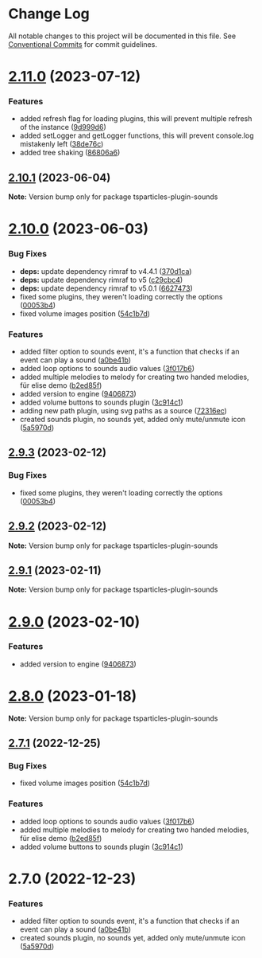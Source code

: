 # Change Log

All notable changes to this project will be documented in this file.
See [Conventional Commits](https://conventionalcommits.org) for commit guidelines.

# [2.11.0](https://github.com/matteobruni/tsparticles/compare/v2.10.1...v2.11.0) (2023-07-12)


### Features

* added refresh flag for loading plugins, this will prevent multiple refresh of the instance ([9d999d6](https://github.com/matteobruni/tsparticles/commit/9d999d6fa2f0c0a45a551aab45b467a8f3b682c5))
* added setLogger and getLogger functions, this will prevent console.log mistakenly left ([38de76c](https://github.com/matteobruni/tsparticles/commit/38de76ceecc1305f416e23fdc9da223adbb8a6c1))
* added tree shaking ([86806a6](https://github.com/matteobruni/tsparticles/commit/86806a6054d89b050567599daab20da3b643b788))





## [2.10.1](https://github.com/matteobruni/tsparticles/compare/v2.10.0...v2.10.1) (2023-06-04)

**Note:** Version bump only for package tsparticles-plugin-sounds

# [2.10.0](https://github.com/matteobruni/tsparticles/compare/v2.0.0-alpha.0...v2.10.0) (2023-06-03)

### Bug Fixes

-   **deps:** update dependency rimraf to v4.4.1 ([370d1ca](https://github.com/matteobruni/tsparticles/commit/370d1ca4d3bb0ea8bfe5fb3e0f5e1d74f45f4de6))
-   **deps:** update dependency rimraf to v5 ([c29cbc4](https://github.com/matteobruni/tsparticles/commit/c29cbc43ed0d3522b718e7236a48eae9b91cde43))
-   **deps:** update dependency rimraf to v5.0.1 ([6627473](https://github.com/matteobruni/tsparticles/commit/66274734c70b5759c59f7e949c8fcb2c8529bdf2))
-   fixed some plugins, they weren't loading correctly the options ([00053b4](https://github.com/matteobruni/tsparticles/commit/00053b4ea90fcc4385637b6a1aad955643a712b1))
-   fixed volume images position ([54c1b7d](https://github.com/matteobruni/tsparticles/commit/54c1b7d9555f486e44a9216cb479ba8879b7f688))

### Features

-   added filter option to sounds event, it's a function that checks if an event can play a sound ([a0be41b](https://github.com/matteobruni/tsparticles/commit/a0be41b616d42217d8a57798a3ff3d3cafd6b6a0))
-   added loop options to sounds audio values ([3f017b6](https://github.com/matteobruni/tsparticles/commit/3f017b6f93ac8e3a539184ab8d30b4f67db1b1f2))
-   added multiple melodies to melody for creating two handed melodies, für elise demo ([b2ed85f](https://github.com/matteobruni/tsparticles/commit/b2ed85f12961091280b4a98b528dc92f6846070e))
-   added version to engine ([9406873](https://github.com/matteobruni/tsparticles/commit/9406873c6551b59e64edbe3a0e4fe59ef2cde4c6))
-   added volume buttons to sounds plugin ([3c914c1](https://github.com/matteobruni/tsparticles/commit/3c914c1c24ccda0bdda37ebe507ae0abb1ecf050))
-   adding new path plugin, using svg paths as a source ([72316ec](https://github.com/matteobruni/tsparticles/commit/72316ec38ee3556ad2db0af4e84a14529ddb1b9b))
-   created sounds plugin, no sounds yet, added only mute/unmute icon ([5a5970d](https://github.com/matteobruni/tsparticles/commit/5a5970d31682c62197608757cfd66b4b9c876e06))

## [2.9.3](https://github.com/matteobruni/tsparticles/compare/tsparticles-plugin-sounds@2.9.2...tsparticles-plugin-sounds@2.9.3) (2023-02-12)

### Bug Fixes

-   fixed some plugins, they weren't loading correctly the options ([00053b4](https://github.com/matteobruni/tsparticles/commit/00053b4ea90fcc4385637b6a1aad955643a712b1))

## [2.9.2](https://github.com/matteobruni/tsparticles/compare/tsparticles-plugin-sounds@2.9.1...tsparticles-plugin-sounds@2.9.2) (2023-02-12)

**Note:** Version bump only for package tsparticles-plugin-sounds

## [2.9.1](https://github.com/matteobruni/tsparticles/compare/tsparticles-plugin-sounds@2.9.0...tsparticles-plugin-sounds@2.9.1) (2023-02-11)

**Note:** Version bump only for package tsparticles-plugin-sounds

# [2.9.0](https://github.com/matteobruni/tsparticles/compare/tsparticles-plugin-sounds@2.8.0...tsparticles-plugin-sounds@2.9.0) (2023-02-10)

### Features

-   added version to engine ([9406873](https://github.com/matteobruni/tsparticles/commit/9406873c6551b59e64edbe3a0e4fe59ef2cde4c6))

# [2.8.0](https://github.com/matteobruni/tsparticles/compare/tsparticles-plugin-sounds@2.7.1...tsparticles-plugin-sounds@2.8.0) (2023-01-18)

**Note:** Version bump only for package tsparticles-plugin-sounds

## [2.7.1](https://github.com/matteobruni/tsparticles/compare/tsparticles-plugin-sounds@2.7.0...tsparticles-plugin-sounds@2.7.1) (2022-12-25)

### Bug Fixes

-   fixed volume images position ([54c1b7d](https://github.com/matteobruni/tsparticles/commit/54c1b7d9555f486e44a9216cb479ba8879b7f688))

### Features

-   added loop options to sounds audio values ([3f017b6](https://github.com/matteobruni/tsparticles/commit/3f017b6f93ac8e3a539184ab8d30b4f67db1b1f2))
-   added multiple melodies to melody for creating two handed melodies, für elise demo ([b2ed85f](https://github.com/matteobruni/tsparticles/commit/b2ed85f12961091280b4a98b528dc92f6846070e))
-   added volume buttons to sounds plugin ([3c914c1](https://github.com/matteobruni/tsparticles/commit/3c914c1c24ccda0bdda37ebe507ae0abb1ecf050))

# 2.7.0 (2022-12-23)

### Features

-   added filter option to sounds event, it's a function that checks if an event can play a sound ([a0be41b](https://github.com/matteobruni/tsparticles/commit/a0be41b616d42217d8a57798a3ff3d3cafd6b6a0))
-   created sounds plugin, no sounds yet, added only mute/unmute icon ([5a5970d](https://github.com/matteobruni/tsparticles/commit/5a5970d31682c62197608757cfd66b4b9c876e06))
